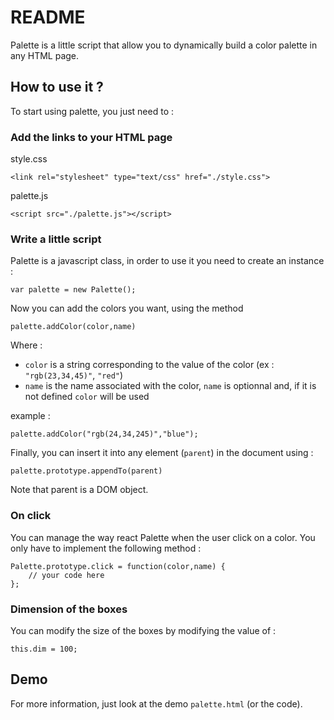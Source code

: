 # README

Palette is a little script that allow you to dynamically build a color palette in any HTML page.

## How to use it ?

To start using palette, you just need to :

### Add the links to your HTML page

style.css

	<link rel="stylesheet" type="text/css" href="./style.css">

palette.js

	<script src="./palette.js"></script>

### Write a little script

Palette is a javascript class, in order to use it you need to create an instance :

	var palette = new Palette();

Now you can add the colors you want, using the method

	palette.addColor(color,name)

Where :

* `color` is a string corresponding to the value of the color (ex : `"rgb(23,34,45)"`, `"red"`)
* `name` is the name associated with the color, `name` is optionnal and, if it is not defined `color` will be used

example :

	palette.addColor("rgb(24,34,245)","blue");

Finally, you can insert it into any element (`parent`) in the document using :

	palette.prototype.appendTo(parent)

Note that parent is a DOM object.

### On click

You can manage the way react Palette when the user click on a color. You only have to implement the following method :

	Palette.prototype.click = function(color,name) {
		// your code here
	};

### Dimension of the boxes

You can modify the size of the boxes by modifying the value of :

	this.dim = 100;

## Demo

For more information, just look at the demo `palette.html` (or the code).
